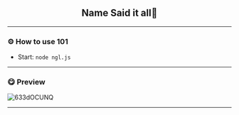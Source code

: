 <div align="center">
  <a href="https://github.com/l0stdiary/ngl">
  </a>
  <h2 align="center">Name Said it all🤷</h2>

  
</div>

---------------------------------------

### ⚙️ How to use 101
* Start: `node ngl.js`

---------------------------------------

### 😋 Preview

![633dOCUNQ](https://github.com/l0stdiary/ngl/assets/99200719/a7af88d2-ff95-4c75-b469-61ded7e4cce1)

---------------------------------------
